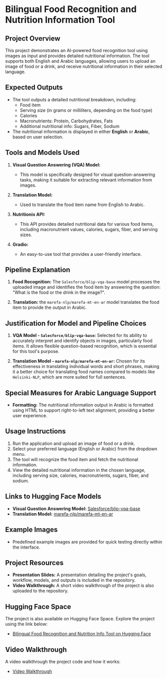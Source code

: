 # Bilingual Food Recognition and Nutrition Information Tool

## Project Overview
This project demonstrates an AI-powered food recognition tool using images as input and provides detailed nutritional information. The tool supports both English and Arabic languages, allowing users to upload an image of food or a drink, and receive nutritional information in their selected language.

## Expected Outputs
- The tool outputs a detailed nutritional breakdown, including:
  - Food item
  - Serving size (in grams or milliliters, depending on the food type)
  - Calories
  - Macronutrients: Protein, Carbohydrates, Fats
  - Additional nutritional info: Sugars, Fiber, Sodium
- The nutritional information is displayed in either **English** or **Arabic**, based on user selection. 

## Tools and Models Used
1. **Visual Question Answering (VQA) Model:**
   - This model is specifically designed for visual question-answering tasks, making it suitable for extracting relevant information from images.

2. **Translation Model:**
   - Used to translate the food item name from English to Arabic.

3. **Nutritionix API:**
   - This API provides detailed nutritional data for various food items, including macronutrient values, calories, sugars, fiber, and serving sizes.

4. **Gradio:**
   - An easy-to-use tool that provides a user-friendly interface.

## Pipeline Explanation
1. **Food Recognition:** The `Salesforce/blip-vqa-base` model processes the uploaded image and identifies the food item by answering the question: "What is the food or the drink in the image?".

2. **Translation:** the `marefa-nlp/marefa-mt-en-ar` model translates the food item to provide the output in Arabic.

## Justification for Model and Pipeline Choices
1. **VQA Model - `Salesforce/blip-vqa-base`:** Selected for its ability to accurately interpret and identify objects in images, particularly food items. It allows flexible question-based recognition, which is essential for this tool's purpose.

2. **Translation Model - `marefa-nlp/marefa-mt-en-ar`:** Chosen for its effectiveness in translating individual words and short phrases, making it a better choice for translating food names compared to models like `Helsinki-NLP`, which are more suited for full sentences.


## Special Measures for Arabic Language Support
- **Formatting:** The nutritional information output in Arabic is formatted using HTML to support right-to-left text alignment, providing a better user experience.

## Usage Instructions
1. Run the application and upload an image of food or a drink.
2. Select your preferred language (English or Arabic) from the dropdown menu.
3. The tool will recognize the food item and fetch the nutritional information.
4. View the detailed nutritional information in the chosen language, including serving size, calories, macronutrients, sugars, fiber, and sodium.

## Links to Hugging Face Models
- **Visual Question Answering Model:** [Salesforce/blip-vqa-base](https://huggingface.co/Salesforce/blip-vqa-base)
- **Translation Model:** [marefa-nlp/marefa-mt-en-ar](https://huggingface.co/marefa-nlp/marefa-mt-en-ar)

## Example Images
- Predefined example images are provided for quick testing directly within the interface.

## Project Resources
- **Presentation Slides:** A presentation detailing the project's goals, workflow, models, and outputs is included in the repository.
- **Video Walkthrough:** A short video walkthrough of the project is also uploaded to the repository.

## Hugging Face Space
The project is also available on Hugging Face Space. Explore the project using the link below:

- [Bilingual Food Recognition and Nutrition Info Tool on Hugging Face](https://huggingface.co/spaces/Abduuu/Bilingual_Food_Recognition_and_Nutrition_Info_Tool)

## Video Walkthrough
A video walkthrough the project code and how it works:

- [Video Walkthrough](https://youtu.be/hox0dtcjm1A)

